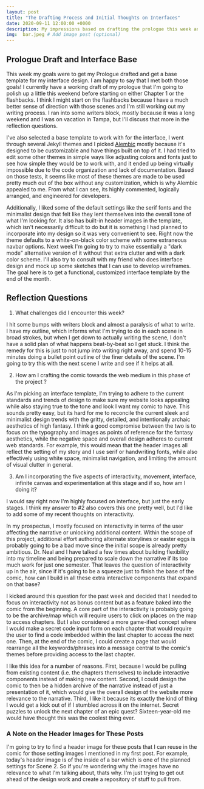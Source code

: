 ```yaml
---
layout: post
title: "The Drafting Process and Initial Thoughts on Interfaces"
date: 2020-09-11 12:00:00 +0000
description: My impressions based on drafting the prologue this week and also plans for the interface of the comic. # Add post description (optional)
img:  bar.jpeg # Add image post (optional)
---
```

## Prologue Draft and Interface Base
This week my goals were to get my Prologue drafted and get a base template for my interface design. I am happy to say that I met both those goals! I currently have a working draft of my prologue that I'm going to polish up a little this weekend before starting on either Chapter 1 or the flashbacks. I think I might start on the flashbacks because I have a much better sense of direction with those scenes and I'm still working out my writing process. I ran into some writers block, mostly because it was a long weekend and I was on vacation in Tampa, but I'll discuss that more in the reflection questions. 

I've also selected a base template to work with for the interface, I went through several Jekyll themes and I picked [Alembic](https://jekyllthemes.io/theme/alembic) mostly because it's designed to be customizable and have things built on top of it. I had tried to edit some other themes in simple ways like adjusting colors and fonts just to see how simple they would be to work with, and it ended up being virtually impossible due to the code organization and lack of documentation. Based on those tests, it seems like most of these themes are made to be used pretty much out of the box without any customization, which is why Alembic appealed to me. From what I can see, its highly commented, logically arranged, and engineered for developers. 

Additionally, I liked some of the default settings like the serif fonts and the minimalist design that felt like they lent themselves into the overall tone of what I'm looking for. It also has built-in header images in the template, which isn't necessarily difficult to do but it is something I had planned to incorporate into my design so it was very convenient to see. Right now the theme defaults to a white-on-black color scheme with some extraneous navbar options. Next week I'm going to try to make essentially a "dark mode" alternative version of it without that extra clutter and with a dark color scheme. I'll also try to consult with my friend who does interface design and mock up some sketches that I can use to develop wireframes. The goal here is to get a functional, customized interface template by the end of the month. 

## Reflection Questions
1. What challenges did I encounter this week?

I hit some bumps with writers block and almost a paralysis of what to write. I have my outline, which informs what I'm trying to do in each scene in broad strokes, but when I get down to actually writing the scene, I don't have a solid plan of what happens beat-by-beat so I get stuck. I think the remedy for this is just to not jump into writing right away, and spend 10-15 minutes doing a bullet point outline of the finer details of the scene. I'm going to try this with the next scene I write and see if it helps at all. 

2. How am I crafting the comic towards the web medium in this phase of the project ? 

As I'm picking an interface template, I'm trying to adhere to the current standards and trends of design to make sure my website looks appealing while also staying true to the tone and look I want my comic to have. This sounds pretty easy, but its hard for me to reconcile the current sleek and minimalist design trends with the gritty, detailed, and intentionally archaic aesthetics of high fantasy. I think a good compromise between the two is to focus on the typography and images as points of reference for the fantasy aesthetics, while the negative space and overall design adheres to current web standards. For example, this would mean that the header images all reflect the setting of my story and I use serif or handwriting fonts, while also effectively using white space, minimalist navigation, and limiting the amount of visual clutter in general. 

3. Am I incorporating the five aspects of interactivity, movement, interface, infinite canvas and experimentation at this stage and if so, how am I doing it?

I would say right now I'm highly focused on interface, but just the early stages. I think my answer to #2 also covers this one pretty well, but I'd like to add some of my recent thoughts on interactivity. 

In my prospectus, I mostly focused on interactivity in terms of the user affecting the narrative or unlocking additional content. Within the scope of this project, additional effort authoring alternate storylines or easter eggs is probably going to be a bad move since the initial scope is already pretty ambitious. Dr. Neal and I have talked a few times about building flexibility into my timeline and being prepared to scale down the narrative if its too much work for just one semester. That leaves the question of interactivity up in the air, since if it's going to be a squeeze just to finish the base of the comic, how can I build in all these extra interactive components that expand on that base?

I kicked around this question for the past week and decided that I needed to focus on interactivity not as bonus content but as a feature baked into the comic from the beginning. A core part of the interactivity is probably going to be the archive/map which will require users to click on places on the map to access chapters. But I also considered a more game-ified concept where I would make a secret code input form on each chapter that would require the user to find a code imbedded within the last chapter to access the next one. Then, at the end of the comic, I could create a page that would rearrange all the keywords/phrases into a message central to the comic's themes before providing access to the last chapter.

I like this idea for a number of reasons. First, because I would be pulling from existing content (i.e. the chapters themselves) to include interactive components instead of making new content. Second, I could design the comic to then be a hidden archive of the narrative instead of just a presentation of it, which would give the overall design of the website more relevance to the narrative. Third, I like it because its exactly the kind of thing I would get a kick out of if I stumbled across it on the internet. Secret puzzles to unlock the next chapter of an epic quest? Sixteen-year-old me would have thought this was the coolest thing ever. 

### A Note on the Header Images for These Posts

I'm going to try to find a header image for these posts that I can reuse in the comic for those setting images I mentioned in my first post. For example, today's header image is of the inside of a bar which is one of the planned settings for Scene 2. So if you're wondering why the images have no relevance to what I'm talking about, thats why. I'm just trying to get out ahead of the design work and create a repository of stuff to pull from.
